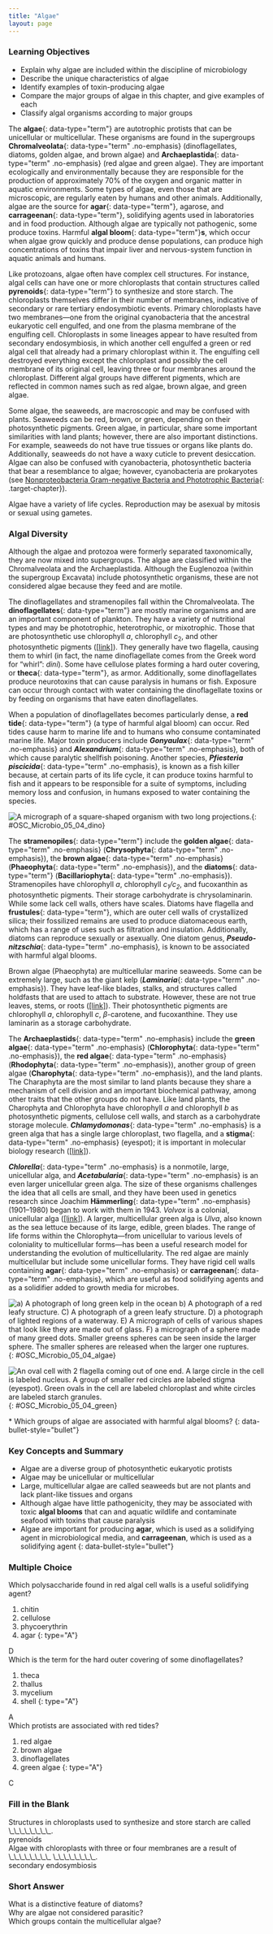 ```yaml
---
title: "Algae"
layout: page
---
```



### Learning Objectives

* Explain why algae are included within the discipline of microbiology
* Describe the unique characteristics of algae
* Identify examples of toxin-producing algae
* Compare the major groups of algae in this chapter, and give examples of each
* Classify algal organisms according to major groups

The **algae**{: data-type="term"} are autotrophic protists that can be unicellular or multicellular. These organisms are found in the supergroups **Chromalveolata**{: data-type="term" .no-emphasis} (dinoflagellates, diatoms, golden algae, and brown algae) and **Archaeplastida**{: data-type="term" .no-emphasis} (red algae and green algae). They are important ecologically and environmentally because they are responsible for the production of approximately 70% of the oxygen and organic matter in aquatic environments. Some types of algae, even those that are microscopic, are regularly eaten by humans and other animals. Additionally, algae are the source for **agar**{: data-type="term"}, agarose, and **carrageenan**{: data-type="term"}, solidifying agents used in laboratories and in food production. Although algae are typically not pathogenic, some produce toxins. Harmful **algal bloom**{: data-type="term"}**s**, which occur when algae grow quickly and produce dense populations, can produce high concentrations of toxins that impair liver and nervous-system function in aquatic animals and humans.

Like protozoans, algae often have complex cell structures. For instance, algal cells can have one or more chloroplasts that contain structures called **pyrenoids**{: data-type="term"} to synthesize and store starch. The chloroplasts themselves differ in their number of membranes, indicative of secondary or rare tertiary endosymbiotic events. Primary chloroplasts have two membranes—one from the original cyanobacteria that the ancestral eukaryotic cell engulfed, and one from the plasma membrane of the engulfing cell. Chloroplasts in some lineages appear to have resulted from secondary endosymbiosis, in which another cell engulfed a green or red algal cell that already had a primary chloroplast within it. The engulfing cell destroyed everything except the chloroplast and possibly the cell membrane of its original cell, leaving three or four membranes around the chloroplast. Different algal groups have different pigments, which are reflected in common names such as red algae, brown algae, and green algae.

Some algae, the seaweeds, are macroscopic and may be confused with plants. Seaweeds can be red, brown, or green, depending on their photosynthetic pigments. Green algae, in particular, share some important similarities with land plants; however, there are also important distinctions. For example, seaweeds do not have true tissues or organs like plants do. Additionally, seaweeds do not have a waxy cuticle to prevent desiccation. Algae can also be confused with cyanobacteria, photosynthetic bacteria that bear a resemblance to algae; however, cyanobacteria are prokaryotes (see [Nonproteobacteria Gram-negative Bacteria and Phototrophic Bacteria](/m58797){: .target-chapter}).

Algae have a variety of life cycles. Reproduction may be asexual by mitosis or sexual using gametes.

### Algal Diversity

Although the algae and protozoa were formerly separated taxonomically, they are now mixed into supergroups. The algae are classified within the Chromalveolata and the Archaeplastida. Although the Euglenozoa (within the supergroup Excavata) include photosynthetic organisms, these are not considered algae because they feed and are motile.

The dinoflagellates and stramenopiles fall within the Chromalveolata. The **dinoflagellates**{: data-type="term"} are mostly marine organisms and are an important component of plankton. They have a variety of nutritional types and may be phototrophic, heterotrophic, or mixotrophic. Those that are photosynthetic use chlorophyll *a*, chlorophyll *c*<sub>2</sub>, and other photosynthetic pigments ([\[link\]](#OSC_Microbio_05_04_dino)). They generally have two flagella, causing them to whirl (in fact, the name dinoflagellate comes from the Greek word for “whirl”: *dini*). Some have cellulose plates forming a hard outer covering, or **theca**{: data-type="term"}, as armor. Additionally, some dinoflagellates produce neurotoxins that can cause paralysis in humans or fish. Exposure can occur through contact with water containing the dinoflagellate toxins or by feeding on organisms that have eaten dinoflagellates.

When a population of dinoflagellates becomes particularly dense, a **red tide**{: data-type="term"} (a type of harmful algal bloom) can occur. Red tides cause harm to marine life and to humans who consume contaminated marine life. Major toxin producers include ***Gonyaulax***{: data-type="term" .no-emphasis} and ***Alexandrium***{: data-type="term" .no-emphasis}*,* both of which cause paralytic shellfish poisoning. Another species, ***Pfiesteria piscicida***{: data-type="term" .no-emphasis}, is known as a fish killer because, at certain parts of its life cycle, it can produce toxins harmful to fish and it appears to be responsible for a suite of symptoms, including memory loss and confusion, in humans exposed to water containing the species.

 ![A micrograph of a square-shaped organism with two long projections.](../resources/OSC_Microbio_05_04_dino.jpg "The dinoflagellates exhibit great diversity in shape. Many are encased in cellulose armor and have two flagella that fit in grooves between the plates. Movement of these two perpendicular flagella causes a spinning motion. (credit: modification of work by CSIRO)"){: #OSC_Microbio_05_04_dino}

The **stramenopiles**{: data-type="term"} include the **golden algae**{: data-type="term" .no-emphasis} (**Chrysophyta**{: data-type="term" .no-emphasis}), the **brown algae**{: data-type="term" .no-emphasis} (**Phaeophyta**{: data-type="term" .no-emphasis}), and the **diatoms**{: data-type="term"} (**Bacillariophyta**{: data-type="term" .no-emphasis}). Stramenopiles have chlorophyll *a*, chlorophyll *c<sub>1</sub>/c<sub>2</sub>*, and fucoxanthin as photosynthetic pigments. Their storage carbohydrate is chrysolaminarin. While some lack cell walls, others have scales. Diatoms have flagella and **frustules**{: data-type="term"}, which are outer cell walls of crystallized silica; their fossilized remains are used to produce diatomaceous earth, which has a range of uses such as filtration and insulation. Additionally, diatoms can reproduce sexually or asexually. One diatom genus, ***Pseudo-nitzschia***{: data-type="term" .no-emphasis}*,* is known to be associated with harmful algal blooms.

Brown algae (Phaeophyta) are multicellular marine seaweeds. Some can be extremely large, such as the giant kelp (***Laminaria***{: data-type="term" .no-emphasis}). They have leaf-like blades, stalks, and structures called holdfasts that are used to attach to substrate. However, these are not true leaves, stems, or roots ([\[link\]](#OSC_Microbio_05_04_algae)). Their photosynthetic pigments are chlorophyll *a*, chlorophyll *c*, *β*-carotene, and fucoxanthine. They use laminarin as a storage carbohydrate.

The **Archaeplastids**{: data-type="term" .no-emphasis} include the **green algae**{: data-type="term" .no-emphasis} (**Chlorophyta**{: data-type="term" .no-emphasis}), the **red algae**{: data-type="term" .no-emphasis} (**Rhodophyta**{: data-type="term" .no-emphasis}), another group of green algae (**Charophyta**{: data-type="term" .no-emphasis}), and the land plants. The Charaphyta are the most similar to land plants because they share a mechanism of cell division and an important biochemical pathway, among other traits that the other groups do not have. Like land plants, the Charophyta and Chlorophyta have chlorophyll *a* and chlorophyll *b* as photosynthetic pigments, cellulose cell walls, and starch as a carbohydrate storage molecule. ***Chlamydomonas***{: data-type="term" .no-emphasis} is a green alga that has a single large chloroplast, two flagella, and a **stigma**{: data-type="term" .no-emphasis} (eyespot); it is important in molecular biology research ([\[link\]](#OSC_Microbio_05_04_green)).

***Chlorella***{: data-type="term" .no-emphasis} is a nonmotile, large, unicellular alga, and ***Acetabularia***{: data-type="term" .no-emphasis} is an even larger unicellular green alga. The size of these organisms challenges the idea that all cells are small, and they have been used in genetics research since Joachim **Hämmerling**{: data-type="term" .no-emphasis} (1901–1980) began to work with them in 1943. *Volvox* is a colonial, unicellular alga ([\[link\]](#OSC_Microbio_05_04_green)). A larger, multicellular green alga is *Ulva*, also known as the sea lettuce because of its large, edible, green blades. The range of life forms within the Chlorophyta—from unicellular to various levels of coloniality to multicellular forms—has been a useful research model for understanding the evolution of multicellularity. The red algae are mainly multicellular but include some unicellular forms. They have rigid cell walls containing **agar**{: data-type="term" .no-emphasis} or **carrageenan**{: data-type="term" .no-emphasis}, which are useful as food solidifying agents and as a solidifier added to growth media for microbes.

 ![a) A photograph of long green kelp in the ocean b) A photograph of a red leafy structure. C) A photograph of a green leafy structure. D) a photograph of lighted regions of a waterway. E) A micrograph of cells of various shapes that look like they are made out of glass. F) a micrograph of a sphere made of many greed dots. Smaller greens spheres can be seen inside the larger sphere. The smaller spheres are released when the larger one ruptures.](../resources/OSC_Microbio_05_04_algae.jpg "(a) These large multicellular kelps are members of the brown algae. Note the &#x201C;leaves&#x201D; and &#x201C;stems&#x201D; that make them appear similar to green plants. (b) This is a species of red algae that is also multicellular. (c) The green alga Halimeda incrassata, shown here growing on the sea floor in shallow water, appears to have plant-like structures, but is not a true plant. (d) Bioluminesence, visible in the cresting wave in this picture, is a phenomenon of certain dinoflagellates. (e) Diatoms (pictured in this micrograph) produce silicaceous tests (skeletons) that form diatomaceous earths. (f) Colonial green algae, like volvox in these three micrographs, exhibit simple cooperative associations of cells. (credit a, e: modification of work by NOAA; credit b: modification of work by Ed Bierman; credit c: modification of work by James St. John; credit d: modification of work by &#x201C;catalano82&#x201D;/Flickr; credit f: modification of work by Dr. Ralf Wagner)"){: #OSC_Microbio_05_04_algae}

![An oval cell with 2 flagella coming out of one end. A large circle in the cell is labeled nucleus. A group of smaller red circles are labeled stigma (eyespot). Green ovals in the cell are labeled chloroplast and white circles are labeled starch granules.](../resources/OSC_Microbio_05_04_green.jpg "Chlamydomonas is a unicellular green alga."){: #OSC_Microbio_05_04_green}

<div data-type="note" class="microbiology check-your-understanding" markdown="1">
* Which groups of algae are associated with harmful algal blooms?
{: data-bullet-style="bullet"}

</div>

### Key Concepts and Summary

* Algae are a diverse group of photosynthetic eukaryotic protists
* Algae may be unicellular or multicellular
* Large, multicellular algae are called seaweeds but are not plants and lack plant-like tissues and organs
* Although algae have little pathogenicity, they may be associated with toxic **algal blooms** that can and aquatic wildlife and contaminate seafood with toxins that cause paralysis
* Algae are important for producing **agar**, which is used as a solidifying agent in microbiological media, and **carrageenan**, which is used as a solidifying agent
{: data-bullet-style="bullet"}

### Multiple Choice

<div data-type="exercise">
<div data-type="problem" markdown="1">
Which polysaccharide found in red algal cell walls is a useful solidifying agent?

1.  chitin
2.  cellulose
3.  phycoerythrin
4.  agar
{: type="A"}

</div>
<div data-type="solution" markdown="1">
D

</div>
</div>

<div data-type="exercise">
<div data-type="problem" markdown="1">
Which is the term for the hard outer covering of some dinoflagellates?

1.  theca
2.  thallus
3.  mycelium
4.  shell
{: type="A"}

</div>
<div data-type="solution" markdown="1">
A

</div>
</div>

<div data-type="exercise">
<div data-type="problem" markdown="1">
Which protists are associated with red tides?

1.  red algae
2.  brown algae
3.  dinoflagellates
4.  green algae
{: type="A"}

</div>
<div data-type="solution" markdown="1">
C

</div>
</div>

### Fill in the Blank

<div data-type="exercise">
<div data-type="problem" markdown="1">
Structures in chloroplasts used to synthesize and store starch are called \_\_\_\_\_\_\_\_.

</div>
<div data-type="solution" markdown="1">
pyrenoids

</div>
</div>

<div data-type="exercise">
<div data-type="problem" markdown="1">
Algae with chloroplasts with three or four membranes are a result of \_\_\_\_\_\_\_\_ \_\_\_\_\_\_\_\_.

</div>
<div data-type="solution" markdown="1">
secondary endosymbiosis

</div>
</div>

### Short Answer

<div data-type="exercise">
<div data-type="problem" markdown="1">
What is a distinctive feature of diatoms?

</div>
</div>

<div data-type="exercise">
<div data-type="problem" markdown="1">
Why are algae not considered parasitic?

</div>
</div>

<div data-type="exercise">
<div data-type="problem" markdown="1">
Which groups contain the multicellular algae?

</div>
</div>

